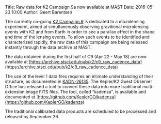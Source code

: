Title: Raw data for K2 Campaign 9a now available at MAST
Date: 2016-05-23 10:00
Author: Geert Barentsen

The currently on-going [K2 Campaign 9](k2-c9.html) is dedicated to
a microlensing experiment,
aimed at simultaneously observing gravitional microlensing events with K2 and from Earth
in order to see a parallax effect in the shape and time of the lensing events.
To allow such events to be identified and characterized rapidly,
the raw data of this campaign are being released instantly
through the data archive at MAST.

The data obtained during the first half
of C9 (Apr 22 - May 18) are now available at
[https://archive.stsci.edu/pub/k2/c9_raw_cadence_data](https://archive.stsci.edu/pub/k2/c9_raw_cadence_data) 

The use of the level 1 data files requires an intimate understanding
of their structure, as documented in [KADN-26135](https://archive.stsci.edu/k2/manuals/KADN-26315.pdf).
The Kepler/K2 Guest Observer Office has released a tool to convert
these data into more traditional multi-extension image FITS files.
The tool, called "kadenza", is available and documented at
[https://github.com/KeplerGO/kadenza](https://github.com/KeplerGO/kadenza)

The traditional calibrated data products are scheduled to be processed
and released by September 26.
